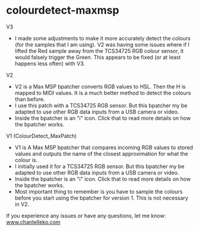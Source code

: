 # colourdetect-maxmsp
V3 
* I made some adjustments to make it more accurately detect the colours (for the samples that I am using). V2 was having some issues where if I lifted the Red sample away from the TCS34725 RGB colour sensor, it would falsely trigger the Green. This appears to be fixed (or at least happens less often) with V3. 

V2
* V2 is a Max MSP bpatcher converts RGB values to HSL. Then the H is mapped to MIDI values. It is a much better method to detect the colours than before.
* I use this patch with a TCS34725 RGB sensor. But this bpatcher my be adapted to use other RGB data inputs from a USB camera or video. 
* Inside the bpatcher is an "i" icon. Click that to read more details on how the bpatcher works. 

V1 (ColourDetect_MaxPatch)
* V1 is A Max MSP bpatcher that compares incoming RGB values to stored values and outputs the name of the closest approximation for what the colour is.
* I initially used it for a TCS34725 RGB sensor. But this bpatcher my be adapted to use other RGB data inputs from a USB camera or video. 
* Inside the bpatcher is an "i" icon. Click that to read more details on how the bpatcher works. 
* Most important thing to remember is you have to sample the colours before you start using the bpatcher for version 1. This is not necessary in V2.

If you experience any issues or have any questions, let me know: www.chantelleko.com
